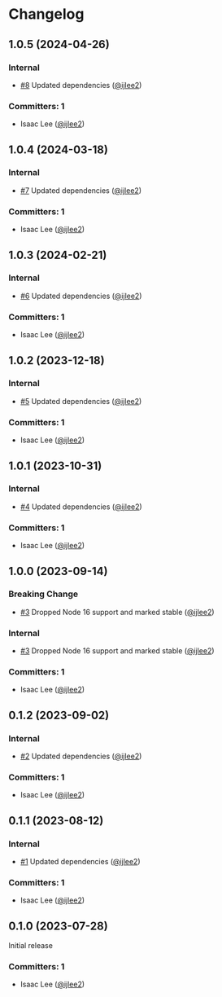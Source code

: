 # Changelog

## 1.0.5 (2024-04-26)

### Internal
* [#8](https://github.com/ijlee2/ember-codemod-rename-test-modules/pull/8) Updated dependencies ([@ijlee2](https://github.com/ijlee2))

### Committers: 1
- Isaac Lee ([@ijlee2](https://github.com/ijlee2))


## 1.0.4 (2024-03-18)

### Internal
* [#7](https://github.com/ijlee2/ember-codemod-rename-test-modules/pull/7) Updated dependencies ([@ijlee2](https://github.com/ijlee2))

### Committers: 1
- Isaac Lee ([@ijlee2](https://github.com/ijlee2))


## 1.0.3 (2024-02-21)

### Internal
* [#6](https://github.com/ijlee2/ember-codemod-rename-test-modules/pull/6) Updated dependencies ([@ijlee2](https://github.com/ijlee2))

### Committers: 1
- Isaac Lee ([@ijlee2](https://github.com/ijlee2))


## 1.0.2 (2023-12-18)

### Internal
* [#5](https://github.com/ijlee2/ember-codemod-rename-test-modules/pull/5) Updated dependencies ([@ijlee2](https://github.com/ijlee2))

### Committers: 1
- Isaac Lee ([@ijlee2](https://github.com/ijlee2))


## 1.0.1 (2023-10-31)

### Internal
* [#4](https://github.com/ijlee2/ember-codemod-rename-test-modules/pull/4) Updated dependencies ([@ijlee2](https://github.com/ijlee2))

### Committers: 1
- Isaac Lee ([@ijlee2](https://github.com/ijlee2))


## 1.0.0 (2023-09-14)

### Breaking Change
* [#3](https://github.com/ijlee2/ember-codemod-rename-test-modules/pull/3) Dropped Node 16 support and marked stable ([@ijlee2](https://github.com/ijlee2))

### Internal
* [#3](https://github.com/ijlee2/ember-codemod-rename-test-modules/pull/3) Dropped Node 16 support and marked stable ([@ijlee2](https://github.com/ijlee2))

### Committers: 1
- Isaac Lee ([@ijlee2](https://github.com/ijlee2))


## 0.1.2 (2023-09-02)

### Internal
* [#2](https://github.com/ijlee2/ember-codemod-rename-test-modules/pull/2) Updated dependencies ([@ijlee2](https://github.com/ijlee2))

### Committers: 1
- Isaac Lee ([@ijlee2](https://github.com/ijlee2))


## 0.1.1 (2023-08-12)

### Internal
* [#1](https://github.com/ijlee2/ember-codemod-rename-test-modules/pull/1) Updated dependencies ([@ijlee2](https://github.com/ijlee2))

### Committers: 1
- Isaac Lee ([@ijlee2](https://github.com/ijlee2))


## 0.1.0 (2023-07-28)

Initial release

### Committers: 1
- Isaac Lee ([@ijlee2](https://github.com/ijlee2))
